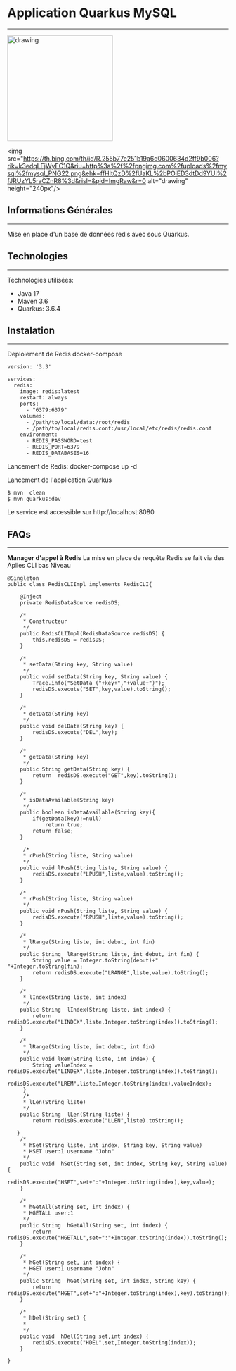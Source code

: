 ## <h1>Application Quarkus MySQL</h1>
***
<img src="https://th.bing.com/th/id/OIP.pWQN5n8eqyY2qMH7tlAabQHaEP?rs=1&pid=ImgDetMain" alt="drawing" height="240px"/>

<img src="https://th.bing.com/th/id/R.255b77e251b19a6d0600634d2ff9b006?rik=k3edqLFjWyFC1Q&riu=http%3a%2f%2fpngimg.com%2fuploads%2fmysql%2fmysql_PNG22.png&ehk=ffHItQzD%2fUaKL%2bPOiED3dtDd9YUI%2fJRUzYL5raCZnR8%3d&risl=&pid=ImgRaw&r=0 alt="drawing" height="240px"/>

## Informations Générales
***
Mise en place d'un base de données redis avec sous Quarkus.

## Technologies
***
Technologies utilisées:
* Java 17 
* Maven 3.6
* Quarkus: 3.6.4
## Instalation
***
Deploiement de Redis docker-compose<br/>

```
version: '3.3'

services:
  redis:
    image: redis:latest
    restart: always
    ports:
      - "6379:6379"
    volumes:
      - /path/to/local/dаta:/root/redis
      - /path/to/local/redis.conf:/usr/local/etc/redis/redis.conf
    environment:
      - REDIS_PASSWORD=test
      - REDIS_PORT=6379
      - REDIS_DATABASES=16
```
Lancement de Redis:
docker-compose up -d 

Lancement de l'application Quarkus<br>
```
$ mvn  clean
$ mvn quarkus:dev
```
Le service est accessible sur http://localhost:8080

## FAQs
***
**Manager d'appel à Redis**
La mise en place de requête Redis se fait via des Aplles CLI bas Niveau

```
@Singleton
public class RedisCLIImpl implements RedisCLI{
    
    @Inject
    private RedisDataSource redisDS;

    /*
     * Constructeur
     */
    public RedisCLIImpl(RedisDataSource redisDS) {
        this.redisDS = redisDS;
    }

    /*
     * setData(String key, String value)
     */
    public void setData(String key, String value) {
        Trace.info("SetData ("+key+","+value+")");
        redisDS.execute("SET",key,value).toString();
    }

    /*
     * detData(String key) 
     */
    public void delData(String key) {
        redisDS.execute("DEL",key);
    }        
     
    /*
     * getData(String key) 
     */
    public String getData(String key) {
        return  redisDS.execute("GET",key).toString();
    }

    /*
     * isDataAvailable(String key) 
     */
    public boolean isDataAvailable(String key){
        if(getData(key)!=null)
            return true;
        return false;
    }

     /*
     * rPush(String liste, String value)
     */
    public void lPush(String liste, String value) {
        redisDS.execute("LPUSH",liste,value).toString();
    }

    /*
     * rPush(String liste, String value)
     */
    public void rPush(String liste, String value) {
        redisDS.execute("RPUSH",liste,value).toString();
    }

    /*
     * lRange(String liste, int debut, int fin)
     */
    public String  lRange(String liste, int debut, int fin) {
        String value = Integer.toString(debut)+" "+Integer.toString(fin);
        return redisDS.execute("LRANGE",liste,value).toString();
    }

    /*
     * lIndex(String liste, int index) 
     */
    public String  lIndex(String liste, int index) {
        return redisDS.execute("LINDEX",liste,Integer.toString(index)).toString();
    }

    /*
     * lRange(String liste, int debut, int fin)
     */
    public void lRem(String liste, int index) {
        String valueIndex = redisDS.execute("LINDEX",liste,Integer.toString(index)).toString();
        redisDS.execute("LREM",liste,Integer.toString(index),valueIndex);
     }
     /*
     * lLen(String liste)
     */
    public String  lLen(String liste) {
        return redisDS.execute("LLEN",liste).toString();

   }
    /*
     * hSet(String liste, int index, String key, String value) 
     * HSET user:1 username "John"
     */
    public void  hSet(String set, int index, String key, String value) {
        redisDS.execute("HSET",set+":"+Integer.toString(index),key,value);
    }

    /*
     * hGetAll(String set, int index) {
     * HGETALL user:1
     */
    public String  hGetAll(String set, int index) {
        return redisDS.execute("HGETALL",set+":"+Integer.toString(index)).toString();
    }

    /*
     * hGet(String set, int index) {
     * HGET user:1 username "John"
     */
    public String  hGet(String set, int index, String key) {
        return redisDS.execute("HGET",set+":"+Integer.toString(index),key).toString();
    }

    /*
     * hDel(String set) {
     * 
     */
    public void  hDel(String set,int index) {
        redisDS.execute("HDEL",set,Integer.toString(index));
    }

}


```
